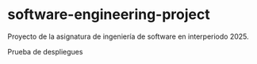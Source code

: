 # software-engineering-project
Proyecto de la asignatura de ingeniería de software en interperiodo 2025.

Prueba de despliegues